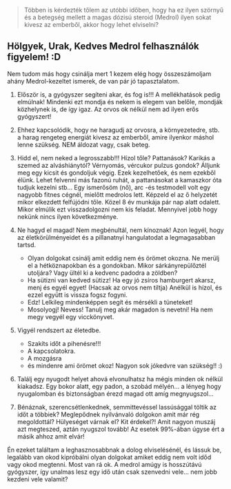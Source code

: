 > Többen is kérdezték tőlem az utóbbi időben, hogy ha ez ilyen szörnyű és a betegség mellett a magas dózisú steroid (Medrol) ilyen sokat kivesz az emberből, akkor hogy lehet elviselni?

## Hölgyek, Urak, Kedves Medrol felhasználók figyelem! :D

Nem tudom más hogy csinálja mert 1 kezem elég hogy összeszámoljam ahány Medrol-kezeltet ismerek, de van pár jó tapasztalatom.

1. Először is, a gyógyszer segíteni akar, és fog is!!! A mellékhatások pedig elmúlnak! Mindenki ezt mondja és nekem is elegem van belőle, mondják közhelynek is, de így igaz. Az orvos ok nélkül nem ad ilyen erős gyógyszert!
2. Ehhez kapcsolódik, hogy ne haragudj az orvosra, a környezetedre, stb. a harag rengeteg energiát kivesz az emberből, amire ilyenkor máshol lenne szükség. NEM áldozat vagy, csak beteg.
3. Hidd el, nem neked a legrosszabb!!! Hízol tőle? Pattanások? Karikás a szemed az alváshiánytól? Vérnyomás, vércukor pulzus gondok? Álljunk meg egy kicsit és gondoljuk végig. Ezek kezelhetőek, és nem ezekből élünk. Lehet felvenni más fazonú ruhát, a pattanásokat a kamaszkor óta tudjuk kezelni stb...
Egy ismerősöm (nő), arc -és testmodell volt egy nagyobb fitnes cégnél, mielőtt medrolos lett. Képzeld el az ő helyzetét mikor elkezdett felfújódni tőle. Közel 8 év munkája pár nap alatt odalett. Mikor elmúlik ezt visszadolgozni nem kis feladat. Mennyivel jobb hogy nekünk nincs ilyen következménye.
4. Ne hagyd el magad! Nem megbénultál, nem kínoznak! Azon legyél, hogy az életkörülményeidet és a pillanatnyi hangulatodat a legmagasabban tartsd.
    * Olyan dolgokat csinálj amit eddig nem és örömet okozna. Ne merülj el a hétköznapokban és a gondokban. Mikor sárkányrepülőztél utoljára? Vagy ültél ki a kedvenc padodra a zöldben?
    * Ha sütizni van kedved sütizz! Ha egy jó zsíros hamburgert akarsz, menj és egyél egyet! (Hacsak az orvos nem tiltja) Anélkül is hízol, és ezzel együtt is vissza fogsz fogyni.
    * Edz! Lelkileg mindenképpen segít és mérsékli a tüneteket!
    * Mosolyogj! Nevess! Tanulj meg akár magadon is nevetni! Ha nem megy vegyél egy vicckönyvet.

5. Vigyél rendszert az életedbe.
    * Szakíts időt a pihenésre!!!
    * A kapcsolatokra.
    * A mozgásra
    * és mindenre ami örömet okoz! Nagyon sok jókedvre van szükség!! :)
6. Találj egy nyugodt helyet ahová elvonulhatsz ha mégis minden ok nélkül kiakadsz. Egy bokor alatt, egy padon, a szobád mélyén... a lényeg hogy nyugalomban és biztonságban érezd magad ott amíg megnyugszol...
7. Bénáznak, szerencsétlenkednek, semmittevéssel lassúsággal töltik az időt a többiek? Meglepődnek nyilvánvaló dolgokon amit már rég megoldottál? Hülyeséget várnak el? Kit érdekel?! Amit nagyon muszáj azt megteszed, aztán nyugszol tovább! Az esetek 99%-ában úgyse ért a másik ahhoz amit elvár!

Én ezeket találtam a leghasznosabbnak a dolog elviselésénél, és lássuk be, legalább van okod kipróbálni olyan dolgokat amiket eddig nem volt időd vagy okod megtenni. Most van rá ok. A medrol amúgy is hosszútávú gyógyszer, így unalmas lesz egy idő után csak szenvedni vele... nem jobb kezdeni vele valamit?